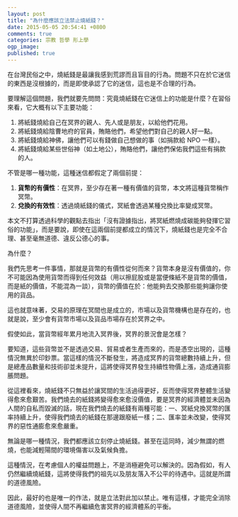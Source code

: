 ```yaml
---
layout: post
title: "為什麼應該立法禁止燒紙錢？"
date: 2015-05-05 20:54:41 +0800
comments: true
categories: 宗教 哲學 形上學
ogp_image: 
published: true 
---
```


在台灣民俗之中，燒紙錢是最讓我感到荒謬而且盲目的行為。問題不只在於它迷信的東西是沒根據的，而是即使承認了它的迷信，這也是不合理的行為。

要理解這個問題，我們就要先問問：究竟燒紙錢在它迷信上的功能是什麼？在習俗來看，它大概有以下主要功能：

1. 將紙錢燒給自己在冥界的親人、先人或是朋友，以給他們花用。
2. 將紙錢燒給陰曹地府的官員，賄賂他們，希望他們對自己的親人好一點。
3. 將紙錢燒給神佛，讓他們可以有錢做自己想做的事（如捐款給 NPO 一樣）。
4. 將紙錢燒給某些世俗神（如土地公），賄賂他們，讓他們保佑我們這些有捐款的人。

不管是哪一種功能，這種迷信都假定了兩個前提：

<!--more-->

1. **貨幣的有價性**：在冥界，至少存在著一種有價值的貨幣，本文將這種貨幣稱作冥幣。
2. **兌換的有效性**：透過燒紙錢的儀式，冥紙會透過某種兌換比率變成冥幣。

本文不打算透過科學的觀點去指出「沒有證據指出，將冥紙燃燒成碳能夠發揮它習俗的功能」，而是要說，即使在這兩個前提都成立的情況下，燒紙錢也是完全不合理、甚至毫無道德、違反公德心的事。

為什麼？

我們先思考一件事情，那就是貨幣的有價性從何而來？貨幣本身是沒有價值的，你不可能因為使用貨幣而得到任何效益（用以擦屁股或是當便條紙不是貨幣的價值，而是紙的價值，不能混為一談），貨幣的價值在於：他能夠去交換那些能夠讓你使用的貨品。

這也就意味著，交易的原理在冥間也是成立的，市場以及貨幣機構也是存在的，也就是說，至少會有貨幣市場以及貨品市場存在於冥界之中。

假使如此，當貨幣經年累月地流入冥界後，冥界的景況會是怎樣？

要知道，這些貨幣並不是透過交易、貿易或者生產而來的，而是憑空出現的，這種情況無異於印鈔票。當這樣的情況不斷發生，將造成冥界的貨幣總數持續上升，但是總產品數量和技術卻並未提升，這將使得冥界發生持續性物價上漲，造成通貨膨脹問題。

從這裡看來，燒紙錢不只無益於讓冥間的生活過得更好，反而使得冥界整體生活變得愈來愈艱苦。我們燒去的紙錢將變得愈來愈沒價值，要是冥界的經濟體並未因為人間的自私而毀滅的話，現在我們燒去的紙錢有兩種可能：一、冥紙兌換冥幣的匯率持續上升，使得我們燒去的紙錢在那邊跟廢紙一樣；二、匯率並未改變，使得冥界的惡性通膨愈來愈嚴重。

無論是哪一種情況，我們都應該立刻停止燒紙錢。甚至在這同時，減少無謂的燃燒，也能減輕陽間的環境傷害以及氣候負擔。

這種情況，在考慮個人的權益問題上，不是消極避免可以解決的。因為假如，有人仍然繼續燒紙錢，這將使得我們的祖先以及朋友落入不公平的待遇中。這就是所謂的道德風險。

因此，最好的也是唯一的作法，就是立法對此加以禁止。唯有這樣，才能完全消除道德風險，並使得人間不再繼續危害冥界的經濟體系的平衡。
